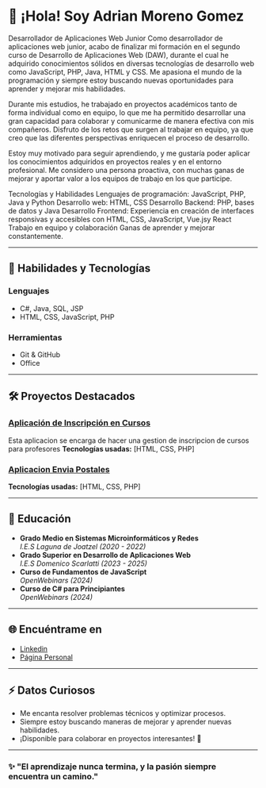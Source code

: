# 👋 ¡Hola! Soy Adrian Moreno Gomez  

Desarrollador de Aplicaciones Web Junior
Como desarrollador de aplicaciones web junior, acabo de finalizar mi formación en el segundo curso de Desarrollo de Aplicaciones Web (DAW), durante el cual he adquirido conocimientos sólidos en diversas tecnologías de desarrollo web como JavaScript, PHP, Java, HTML y CSS. Me apasiona el mundo de la programación y siempre estoy buscando nuevas oportunidades para aprender y mejorar mis habilidades.

Durante mis estudios, he trabajado en proyectos académicos tanto de forma individual como en equipo, lo que me ha permitido desarrollar una gran capacidad para colaborar y comunicarme de manera efectiva con mis compañeros. Disfruto de los retos que surgen al trabajar en equipo, ya que creo que las diferentes perspectivas enriquecen el proceso de desarrollo.

Estoy muy motivado para seguir aprendiendo, y me gustaría poder aplicar los conocimientos adquiridos en proyectos reales y en el entorno profesional. Me considero una persona proactiva, con muchas ganas de mejorar y aportar valor a los equipos de trabajo en los que participe.

Tecnologías y Habilidades
Lenguajes de programación: JavaScript, PHP, Java y Python
Desarrollo web: HTML, CSS
Desarrollo Backend: PHP, bases de datos y Java
Desarrollo Frontend: Experiencia en creación de interfaces responsivas y accesibles con HTML, CSS, JavaScript, Vue.jsy React
Trabajo en equipo y colaboración
Ganas de aprender y mejorar constantemente.

---

## 🚀 Habilidades y Tecnologías  
### Lenguajes  
- C#, Java, SQL, JSP  
- HTML, CSS, JavaScript, PHP  

### Herramientas  
- Git & GitHub   
- Office  

---

## 🛠 Proyectos Destacados  

### [Aplicación de Inscripción en Cursos](#AdrianMoreno19/GestionCursosProfesores)
Esta aplicacion se encarga de hacer una gestion de inscripcion de cursos para profesores
**Tecnologías usadas:** [HTML, CSS, PHP]

### [Aplicacion Envia Postales](#AdrianMoreno19/EnviaMails)

**Tecnologías usadas:** [HTML, CSS, PHP]

---

## 📜 Educación  
- **Grado Medio en Sistemas Microinformáticos y Redes**  
  *I.E.S Laguna de Joatzel (2020 - 2022)*  
- **Grado Superior en Desarrollo de Aplicaciones Web**  
  *I.E.S Domenico Scarlatti (2023 - 2025)*
- **Curso de Fundamentos de JavaScript**  
  *OpenWebinars (2024)*   
- **Curso de C# para Principiantes**  
  *OpenWebinars (2024)*  

---

## 🌐 Encuéntrame en  
- [Linkedin](https://www.linkedin.com/in/adrian-moreno-gomez/)
- [Página Personal](https://www.adrianmorenogomez.es)

---

## ⚡ Datos Curiosos  
- Me encanta resolver problemas técnicos y optimizar procesos.  
- Siempre estoy buscando maneras de mejorar y aprender nuevas habilidades.  
- ¡Disponible para colaborar en proyectos interesantes! 🚀  

---

### ✨ "El aprendizaje nunca termina, y la pasión siempre encuentra un camino."
